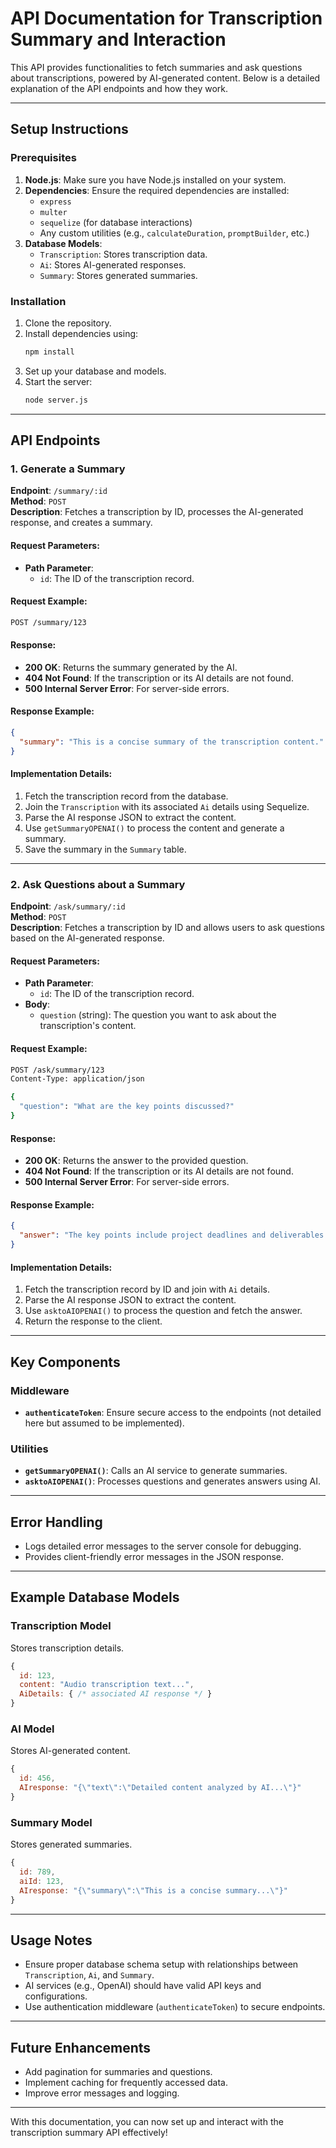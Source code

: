 # API Documentation for Transcription Summary and Interaction

This API provides functionalities to fetch summaries and ask questions about transcriptions, powered by AI-generated content. Below is a detailed explanation of the API endpoints and how they work.

---

## **Setup Instructions**

### Prerequisites
1. **Node.js**: Make sure you have Node.js installed on your system.
2. **Dependencies**: Ensure the required dependencies are installed:
    - `express`
    - `multer`
    - `sequelize` (for database interactions)
    - Any custom utilities (e.g., `calculateDuration`, `promptBuilder`, etc.)
3. **Database Models**:
    - `Transcription`: Stores transcription data.
    - `Ai`: Stores AI-generated responses.
    - `Summary`: Stores generated summaries.

### Installation
1. Clone the repository.
2. Install dependencies using:
   ```bash
   npm install
   ```
3. Set up your database and models.
4. Start the server:
   ```bash
   node server.js
   ```

---

## **API Endpoints**

### 1. **Generate a Summary**
**Endpoint**: `/summary/:id`  
**Method**: `POST`  
**Description**: Fetches a transcription by ID, processes the AI-generated response, and creates a summary.

#### Request Parameters:
- **Path Parameter**:
    - `id`: The ID of the transcription record.

#### Request Example:
```bash
POST /summary/123
```

#### Response:
- **200 OK**: Returns the summary generated by the AI.
- **404 Not Found**: If the transcription or its AI details are not found.
- **500 Internal Server Error**: For server-side errors.

#### Response Example:
```json
{
  "summary": "This is a concise summary of the transcription content."
}
```

#### Implementation Details:
1. Fetch the transcription record from the database.
2. Join the `Transcription` with its associated `Ai` details using Sequelize.
3. Parse the AI response JSON to extract the content.
4. Use `getSummaryOPENAI()` to process the content and generate a summary.
5. Save the summary in the `Summary` table.

---

### 2. **Ask Questions about a Summary**
**Endpoint**: `/ask/summary/:id`  
**Method**: `POST`  
**Description**: Fetches a transcription by ID and allows users to ask questions based on the AI-generated response.

#### Request Parameters:
- **Path Parameter**:
    - `id`: The ID of the transcription record.
- **Body**:
    - `question` (string): The question you want to ask about the transcription's content.

#### Request Example:
```bash
POST /ask/summary/123
Content-Type: application/json

{
  "question": "What are the key points discussed?"
}
```

#### Response:
- **200 OK**: Returns the answer to the provided question.
- **404 Not Found**: If the transcription or its AI details are not found.
- **500 Internal Server Error**: For server-side errors.

#### Response Example:
```json
{
  "answer": "The key points include project deadlines and deliverables."
}
```

#### Implementation Details:
1. Fetch the transcription record by ID and join with `Ai` details.
2. Parse the AI response JSON to extract the content.
3. Use `asktoAIOPENAI()` to process the question and fetch the answer.
4. Return the response to the client.

---

## **Key Components**

### Middleware
- **`authenticateToken`**: Ensure secure access to the endpoints (not detailed here but assumed to be implemented).

### Utilities
- **`getSummaryOPENAI()`**: Calls an AI service to generate summaries.
- **`asktoAIOPENAI()`**: Processes questions and generates answers using AI.

---

## **Error Handling**
- Logs detailed error messages to the server console for debugging.
- Provides client-friendly error messages in the JSON response.

---

## **Example Database Models**

### Transcription Model
Stores transcription details.
```javascript
{
  id: 123,
  content: "Audio transcription text...",
  AiDetails: { /* associated AI response */ }
}
```

### AI Model
Stores AI-generated content.
```javascript
{
  id: 456,
  AIresponse: "{\"text\":\"Detailed content analyzed by AI...\"}"
}
```

### Summary Model
Stores generated summaries.
```javascript
{
  id: 789,
  aiId: 123,
  AIresponse: "{\"summary\":\"This is a concise summary...\"}"
}
```

---

## **Usage Notes**
- Ensure proper database schema setup with relationships between `Transcription`, `Ai`, and `Summary`.
- AI services (e.g., OpenAI) should have valid API keys and configurations.
- Use authentication middleware (`authenticateToken`) to secure endpoints.

---

## **Future Enhancements**
- Add pagination for summaries and questions.
- Implement caching for frequently accessed data.
- Improve error messages and logging.

---

With this documentation, you can now set up and interact with the transcription summary API effectively!